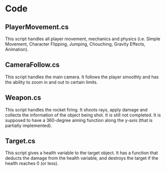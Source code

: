 # Code
## PlayerMovement.cs
This script handles all player movement, mechanics and physics (i.e. Simple Movement, Character Flipping, Jumping, Chouching, Gravity Effects, Animation).

## CameraFollow.cs
This script handles the main camera. It follows the player smoothly and has the ability to zoom in and out to certain limits.

## Weapon.cs
This script handles the rocket firing. It shoots rays, apply damage and collects the information of the object being shot. It is still not completed. It is supposed to have a 360-degree aiming function along the y-axis (that is partially implemented).

## Target.cs
This script gives a health variable to the target object. It has a function that deducts the damage from the health variable, and destroys the target if the health reaches 0 (or less).